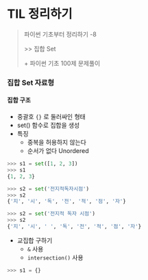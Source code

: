 # TIL 정리하기

> 파이썬 기초부터 정리하기 -8
>
> \>> 집합 Set
>
> \+ 파이썬 기초 100제 문제풀이



### 집합 Set 자료형



#### 집합 구조

- 중괄호 `{}` 로 둘러싸인 형태
- set() 함수로 집합을 생성
- 특징
  - 중복을 허용하지 않는다
  - 순서가 없다 Unordered

```python
>>> s1 = set([1, 2, 3])
>>> s1
{1, 2, 3}

>>> s2 = set('전지적독자시점')
>>> s2
{'지', '시', '독', '전', '적', '점', '자'}

>>> s2 = set('전지적 독자 시점')
>>> s2
{'지', '시', ' ', '독', '전', '적', '점', '자'}

```

- 교집합 구하기
  - `&` 사용
  - `intersection()` 사용

```python
>>> s1 = {}
```



